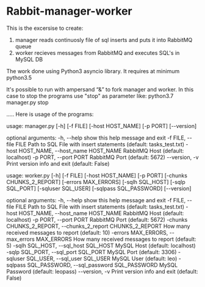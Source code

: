 # Rabbit-manager-worker

This is the excersise to create:
1. manager reads continuosly file of sql inserts and puts it into RabbitMQ queue
2. worker recieves messages from RabbitMQ and executes SQL's in MySQL DB

The work done using Python3 asyncio library.
It requires at minimum python3.5

It's possible to run with ampersand “&” to fork manager and worker.
In this case to stop the programs use "stop" as parameter like: python3.7 manager.py stop

.....
Here is usage of the programs:

usage: manager.py [-h] [-f FILE] [-host HOST_NAME] [-p PORT] [--version]

optional arguments:
  -h, --help            show this help message and exit
  -f FILE, --file FILE  Path to SQL File with insert statements (default:
                        tasks_test.txt)
  -host HOST_NAME, --host_name HOST_NAME
                        RabbitMQ Host (default: localhost)
  -p PORT, --port PORT  RabbitMQ Port (default: 5672)
  --version, -v         Print version info and exit (default: False)


usage: worker.py [-h] [-f FILE] [-host HOST_NAME] [-p PORT]
                 [-chunks CHUNKS_2_REPORT] [-errors MAX_ERRORS]
                 [-sqlh SQL_HOST] [-sqlp SQL_PORT] [-sqluser SQL_USER]
                 [-sqlpass SQL_PASSWORD] [--version]

optional arguments:
  -h, --help            show this help message and exit
  -f FILE, --file FILE  Path to SQL File with insert statements (default:
                        tasks_test.txt)
  -host HOST_NAME, --host_name HOST_NAME
                        RabbitMQ Host (default: localhost)
  -p PORT, --port PORT  RabbitMQ Port (default: 5672)
  -chunks CHUNKS_2_REPORT, --chunks_2_report CHUNKS_2_REPORT
                        How many received messages to report (default: 10)
  -errors MAX_ERRORS, --max_errors MAX_ERRORS
                        How many received messages to report (default: 5)
  -sqlh SQL_HOST, --sql_host SQL_HOST
                        MySQL Host (default: localhost)
  -sqlp SQL_PORT, --sql_port SQL_PORT
                        MySQL Port (default: 3306)
  -sqluser SQL_USER, --sql_user SQL_USER
                        MySQL User (default: leo)
  -sqlpass SQL_PASSWORD, --sql_password SQL_PASSWORD
                        MySQL Password (default: leopass)
  --version, -v         Print version info and exit (default: False)
